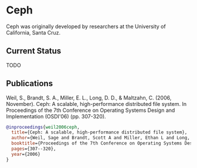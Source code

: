 # Ceph

Ceph was originally developed by researchers at the University of California,
Santa Cruz.

## Current Status

TODO

## Publications

Weil, S., Brandt, S. A., Miller, E. L., Long, D. D., & Maltzahn, C. (2006,
November). Ceph: A scalable, high-performance distributed file system. In
Proceedings of the 7th Conference on Operating Systems Design and Implementation
(OSDI'06) (pp. 307-320).

```bibtex
@inproceedings{weil2006ceph,
  title={Ceph: A scalable, high-performance distributed file system},
  author={Weil, Sage and Brandt, Scott A and Miller, Ethan L and Long, Darrell DE and Maltzahn, Carlos},
  booktitle={Proceedings of the 7th Conference on Operating Systems Design and Implementation (OSDI'06)},
  pages={307--320},
  year={2006}
}
```
